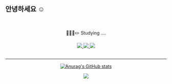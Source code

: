 ## 안녕하세요 ☺️
<br/>
<br/>

  <div align="center">
🧑🏻‍💻✏️ Studying ....
<br><br>
<a href="https://9somang.notion.site/Somang-Ku-89c5805ffcb44130acad66a440bc8217" target="_blank"><img src="https://img.shields.io/badge/Portfolio-000000?style=flat-square&logo=Notion&logoColor=white"/>
<a href="https://velog.io/@somang9" target="_blank"><img src="https://img.shields.io/badge/Dev & StudyBlog-20C997?style=flat-square&logo=velog&logoColor=white"/> 
<a href="mailto:ksmang09@naver.com" target="_blank"><img src="https://img.shields.io/badge/Mail-EA4335?style=flat-square&logo=gmail&logoColor=white"/>

<br>
<br>

<hr/>

![Anurag's GitHub stats](https://github-readme-stats.vercel.app/api?username=9somang&show_icons=true&theme=prussian)
    
<a href="https://hits.seeyoufarm.com"><img src="https://hits.seeyoufarm.com/api/count/incr/badge.svg?url=https%3A%2F%2Fgithub.com%2F9somang%2Fhit-counter&count_bg=%232ACEC9&title_bg=%23555555&title=hits&edge_flat=false"/></a>
